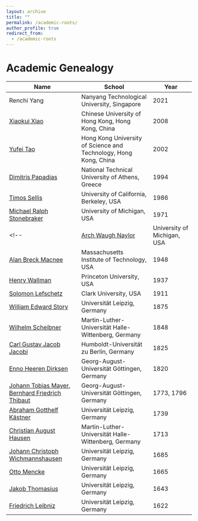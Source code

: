 ```yaml
---
layout: archive
title: ""
permalink: /academic-roots/
author_profile: true
redirect_from:
  - /academic-roots
---
```

# Academic Genealogy

| Name              | School                                     |  Year | 
|-------------------|--------------------------------------------|-------|
|Renchi Yang            |Nanyang Technological University, Singapore |  2021 |
|[Xiaokui Xiao](https://academictree.org/computerscience/peopleinfo.php?pid=441020) |Chinese University of Hong Kong, Hong Kong, China  | 2008  |
|[Yufei Tao](https://academictree.org/computerscience/peopleinfo.php?pid=418363)   |Hong Kong University of Science and Technology, Hong Kong, China | 2002 |
|[Dimitris Papadias](https://mathgenealogy.org/id.php?id=68682)|National Technical University of Athens, Greece|1994|
|[Timos Sellis](https://mathgenealogy.org/id.php?id=85908)|University of California, Berkeley, USA|1986|
|[Michael Ralph Stonebraker](https://mathgenealogy.org/id.php?id=31091)|University of Michigan, USA|1971|
<!-- |[Arch Waugh Naylor](https://mathgenealogy.org/id.php?id=63600)|University of Michigan, USA|1960|
|[Alan Breck Macnee](https://mathgenealogy.org/id.php?id=80987)|Massachusetts Institute of Technology, USA|1948|
|[Henry Wallman](https://mathgenealogy.org/id.php?id=7829)|Princeton University, USA|1937|
|[Solomon Lefschetz](https://mathgenealogy.org/id.php?id=7461)|Clark University, USA|1911|
|[William Edward Story](https://mathgenealogy.org/id.php?id=7451)|Universität Leipzig, Germany|1875|
|[Wilhelm Scheibner](https://mathgenealogy.org/id.php?id=18589)|Martin-Luther-Universität Halle-Wittenberg, Germany|1848|
|[Carl Gustav Jacob Jacobi](https://mathgenealogy.org/id.php?id=15635)|Humboldt-Universität zu Berlin, Germany|1825|
|[Enno Heeren Dirksen](https://mathgenealogy.org/id.php?id=41423)|Georg-August-Universität Göttingen, Germany |1820|
|[Johann Tobias Mayer](https://mathgenealogy.org/id.php?id=57659), [Bernhard Friedrich Thibaut](https://mathgenealogy.org/id.php?id=57667)|Georg-August-Universität Göttingen, Germany|1773, 1796|
|[Abraham Gotthelf Kästner](https://mathgenealogy.org/id.php?id=66476)|Universität Leipzig, Germany|1739|
|[Christian August Hausen](https://mathgenealogy.org/id.php?id=57670)|Martin-Luther-Universität Halle-Wittenberg, Germany|1713|
|[Johann Christoph Wichmannshausen](https://mathgenealogy.org/id.php?id=72669)|Universität Leipzig, Germany|1685|
|[Otto Mencke](https://mathgenealogy.org/id.php?id=21235)|Universität Leipzig, Germany|1665|
|[Jakob Thomasius](https://mathgenealogy.org/id.php?id=137705)|Universität Leipzig, Germany|1643|
|[Friedrich Leibniz](https://mathgenealogy.org/id.php?id=143630)|Universität Leipzig, Germany|1622| -->



